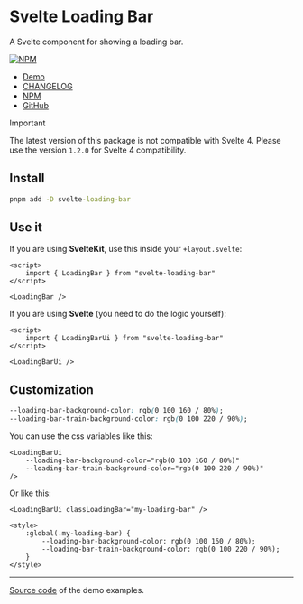 # Svelte Loading Bar

A Svelte component for showing a loading bar.

[![NPM](https://img.shields.io/npm/v/svelte-loading-bar?style=for-the-badge&label=NPM&color=%23cb0000)](https://www.npmjs.com/package/svelte-loading-bar)

-   [Demo](https://svelte-loading-bar.vercel.app)
-   [CHANGELOG](https://github.com/babakfp/svelte-loading-bar/blob/main/CHANGELOG.md)
-   [NPM](https://www.npmjs.com/package/svelte-loading-bar)
-   [GitHub](https://github.com/babakfp/svelte-loading-bar)

> [!IMPORTANT]
> The latest version of this package is not compatible with Svelte 4. Please use the version `1.2.0` for Svelte 4 compatibility.

## Install

```cmd
pnpm add -D svelte-loading-bar
```

## Use it

If you are using **SvelteKit**, use this inside your `+layout.svelte`:

```svelte
<script>
    import { LoadingBar } from "svelte-loading-bar"
</script>

<LoadingBar />
```

If you are using **Svelte** (you need to do the logic yourself):

```svelte
<script>
    import { LoadingBarUi } from "svelte-loading-bar"
</script>

<LoadingBarUi />
```

## Customization

```css
--loading-bar-background-color: rgb(0 100 160 / 80%);
--loading-bar-train-background-color: rgb(0 100 220 / 90%);
```

You can use the css variables like this:

```svelte
<LoadingBarUi
    --loading-bar-background-color="rgb(0 100 160 / 80%)"
    --loading-bar-train-background-color="rgb(0 100 220 / 90%)"
/>
```

Or like this:

```svelte
<LoadingBarUi classLoadingBar="my-loading-bar" />

<style>
    :global(.my-loading-bar) {
        --loading-bar-background-color: rgb(0 100 160 / 80%);
        --loading-bar-train-background-color: rgb(0 100 220 / 90%);
    }
</style>
```

---

[Source code](/src/routes/%2Bpage.svelte) of the demo examples.
